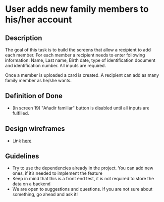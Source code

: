 # User adds new family members to his/her account

## Description
The goal of this task is to build the screens that allow a recipient to add each member. For each member a recipient needs to enter  following information: Name, Last name, Birth date, type of identification document and identification number. All inputs are required.

Once a member is uploaded a card is created. A recipient can add as many family member as he/she wants. 



## Definition of Done
- (In screen 19) "Añadir familiar" button is disabled until all inputs are fulfilled.

## Design wireframes

- Link [here](https://www.figma.com/file/9dl1pcE6HzqCZOTXkGJBk6/Version-0.4---FESBAL?node-id=971%3A9040&t=P5K1a3v3enq3mnK6-4)

## Guidelines
- Try to use the dependencies already in the project. You can add new ones, if it’s needed to implement the feature
- Keep in mind that this is a front end test, it is not required to store the data on a backend
- We are open to suggestions and questions. If you are not sure about something, go ahead and ask it!

